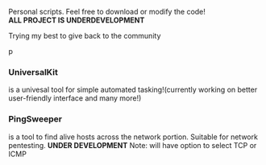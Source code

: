 Personal scripts. Feel free to download or modify the code!<br />
<b>ALL PROJECT IS UNDERDEVELOPMENT</b>
<p>Trying my best to give back to the community</p>p

<p><h3>UniversalKit</h3></p> is a univesal tool for simple automated tasking!(currently working on better user-friendly interface and many more!)<br />
<p><h3>PingSweeper</h3></p> is a tool to find alive hosts across the network portion. Suitable for network pentesting. <b>UNDER DEVELOPMENT</b> Note: will have option to select TCP or ICMP
